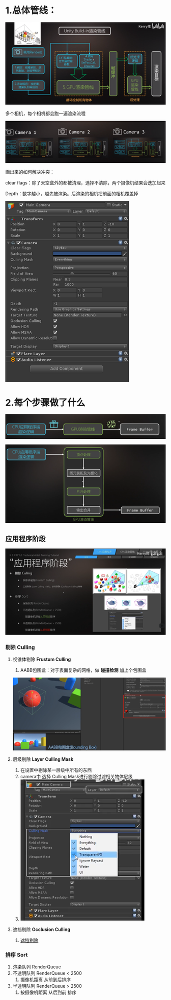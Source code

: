 # 1.总体管线：

 ![image-20220603195502591](1渲染管线.assets/image-20220603195502591.png)

多个相机，每个相机都会跑一遍渲染流程

![image-20220603200020596](1渲染管线.assets/image-20220603200020596.png)

画出来的如何解决冲突：

clear flags：除了天空盒外的都被清理，选择不清除，两个摄像机结果会迭加起来

Depth：数字越小，越先被渲染。后渲染的相机把前面的相机覆盖掉

![image-20220603195902676](1渲染管线.assets/image-20220603195902676.png)

# 2.每个步骤做了什么

![image-20220604181544030](1渲染管线.assets\image-20220604181544030.png)

![image-20220604181605826](1渲染管线.assets\image-20220604181605826.png)

## 应用程序阶段

![image-20220604181631333](1渲染管线.assets\image-20220604181631333.png)

### 剔除 Culling

1. 视锥体剔除 **Frustum Culling**

   1.  AABB包围盒：对于表面复杂的网格，做 **碰撞检测** 加上个包围盒

      ![image-20220615203919877](1渲染管线.assets/image-20220615203919877.png)

2. 层级剔除 **Layer Culling Mask**

   1. 在设置中剔除某一层级中所有的东西
   2. camera中 选择 Culling Mask进行剔除过滤相关物体层级
   3. ![image-20220615205943315](1渲染管线.assets/image-20220615205943315.png)

3. 遮挡剔除 **Occlusion Culling**

   1. [遮挡剔除](https://blog.csdn.net/liu_xueping/article/details/123407498)

### 排序 Sort

1. 渲染队列 RenderQueue
2. 不透明队列 RenderQueue < 2500
   1. 摄像机距离 从前到后排序
3. 半透明队列 RenderQueue > 2500
   1. 按摄像机距离 从后到前 排序

